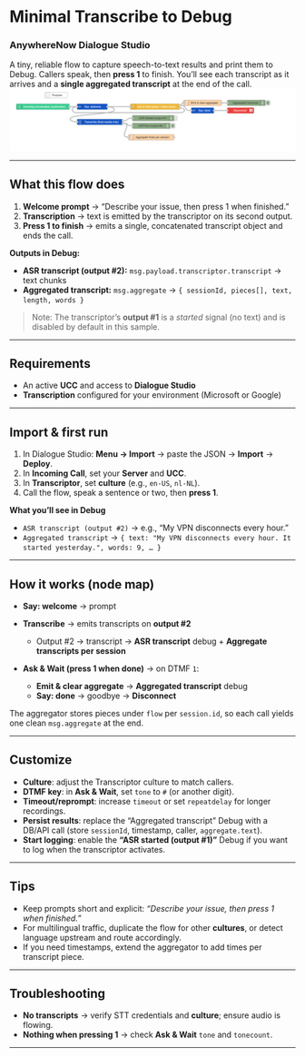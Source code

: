 # Minimal Transcribe to Debug

### AnywhereNow Dialogue Studio

A tiny, reliable flow to capture speech-to-text results and print them to Debug.
Callers speak, then **press 1** to finish. You’ll see each transcript as it arrives and a **single aggregated transcript** at the end of the call.
![Flow Diagram](resources/a365-ds-transcript-flow-minimal.png)

---

## What this flow does

1. **Welcome prompt** → “Describe your issue, then press 1 when finished.”
2. **Transcription** → text is emitted by the transcriptor on its second output.
3. **Press 1 to finish** → emits a single, concatenated transcript object and ends the call.

**Outputs in Debug:**

* **ASR transcript (output #2):** `msg.payload.transcriptor.transcript` → text chunks
* **Aggregated transcript:** `msg.aggregate` → `{ sessionId, pieces[], text, length, words }`

> Note: The transcriptor’s **output #1** is a *started* signal (no text) and is disabled by default in this sample.

---

## Requirements

* An active **UCC** and access to **Dialogue Studio**
* **Transcription** configured for your environment (Microsoft or Google)

---

## Import & first run

1. In Dialogue Studio: **Menu → Import** → paste the JSON → **Import** → **Deploy**.
2. In **Incoming Call**, set your **Server** and **UCC**.
3. In **Transcriptor**, set **culture** (e.g., `en-US`, `nl-NL`).
4. Call the flow, speak a sentence or two, then **press 1**.

**What you’ll see in Debug**

* `ASR transcript (output #2)` → e.g., “My VPN disconnects every hour.”
* `Aggregated transcript` → `{ text: "My VPN disconnects every hour. It started yesterday.", words: 9, … }`

---

## How it works (node map)

* **Say: welcome** → prompt
* **Transcribe** → emits transcripts on **output #2**

  * Output #2 → transcript → **ASR transcript** debug + **Aggregate transcripts per session**
* **Ask & Wait (press 1 when done)** → on DTMF `1`:

  * **Emit & clear aggregate** → **Aggregated transcript** debug
  * **Say: done** → goodbye → **Disconnect**

The aggregator stores pieces under `flow` per `session.id`, so each call yields one clean `msg.aggregate` at the end.

---

## Customize

* **Culture**: adjust the Transcriptor culture to match callers.
* **DTMF key**: in **Ask & Wait**, set `tone` to `#` (or another digit).
* **Timeout/reprompt**: increase `timeout` or set `repeatdelay` for longer recordings.
* **Persist results**: replace the “Aggregated transcript” Debug with a DB/API call (store `sessionId`, timestamp, caller, `aggregate.text`).
* **Start logging**: enable the **“ASR started (output #1)”** Debug if you want to log when the transcriptor activates.

---

## Tips

* Keep prompts short and explicit: *“Describe your issue, then press 1 when finished.”*
* For multilingual traffic, duplicate the flow for other **cultures**, or detect language upstream and route accordingly.
* If you need timestamps, extend the aggregator to add times per transcript piece.

---

## Troubleshooting

* **No transcripts** → verify STT credentials and **culture**; ensure audio is flowing.
* **Nothing when pressing 1** → check **Ask & Wait** `tone` and `tonecount`.

---